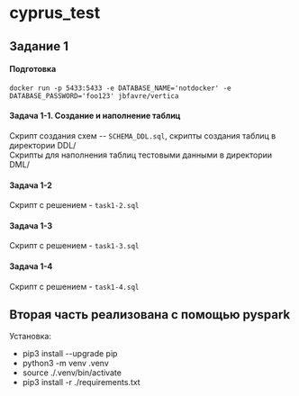 # cyprus_test
## Задание 1
####  Подготовка
```docker run -p 5433:5433 -e DATABASE_NAME='notdocker' -e DATABASE_PASSWORD='foo123' jbfavre/vertica```
#### Задача 1-1. Создание и наполнение таблиц
Скрипт создания схем -- ```SCHEMA_DDL.sql```, скрипты создания таблиц в директории DDL/  
Скрипты для наполнения таблиц тестовыми данными в директории DML/  
#### Задача 1-2
Скрипт с решением - ```task1-2.sql```
#### Задача 1-3
Скрипт с решением - ```task1-3.sql```
#### Задача 1-4
Скрипт с решением - ```task1-4.sql```  

## Вторая часть реализована с помощью pyspark

Установка:
* pip3 install --upgrade pip
* python3 -m venv .venv
* source ./.venv/bin/activate
* pip3 install -r ./requirements.txt
